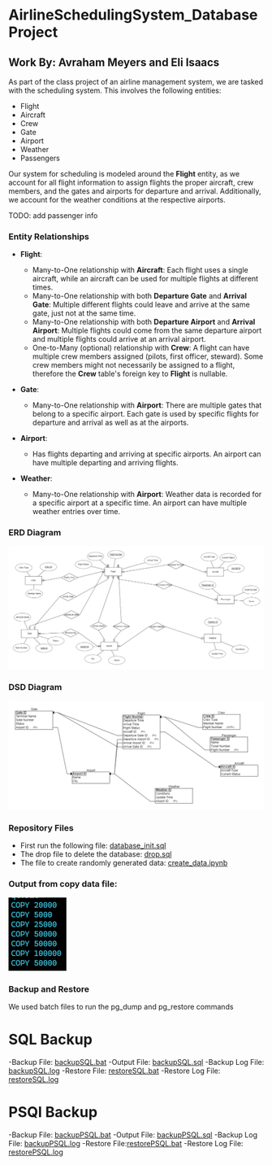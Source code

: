 # AirlineSchedulingSystem_DatabaseProject
## Work By: Avraham Meyers and Eli Isaacs

As part of the class project of an airline management system, we are tasked with the scheduling system. This involves the following entities:

- Flight
- Aircraft
- Crew
- Gate
- Airport
- Weather
- Passengers

Our system for scheduling is modeled around the **Flight** entity, as we account for all flight information to assign flights the proper aircraft, crew members, and the gates and airports for departure and arrival. Additionally, we account for the weather conditions at the respective airports.

TODO: add passenger info
### Entity Relationships

- **Flight**:
  - Many-to-One relationship with **Aircraft**: Each flight uses a single aircraft, while an aircraft can be used for multiple flights at different times.
  - Many-to-One relationship with both **Departure Gate** and **Arrival Gate**: Multiple different flights could leave and arrive at the same gate, just not at the same time.
  - Many-to-One relationship with both **Departure Airport** and **Arrival Airport**: Multiple flights could come from the same departure airport and multiple flights could arrive at an arrival airport.
  - One-to-Many (optional) relationship with **Crew**: A flight can have multiple crew members assigned (pilots, first officer, steward). Some crew members might not necessarily be assigned to a flight, therefore the **Crew** table's foreign key to **Flight** is nullable.

- **Gate**:
  - Many-to-One relationship with **Airport**: There are multiple gates that belong to a specific airport. Each gate is used by specific flights for departure and arrival as well as at the airports.

- **Airport**:
  - Has flights departing and arriving at specific airports. An airport can have multiple departing and arriving flights.

- **Weather**:
  - Many-to-One relationship with **Airport**: Weather data is recorded for a specific airport at a specific time. An airport can have multiple weather entries over time.

### ERD Diagram
![alt text](<Stage 1/erd.png>)


### DSD Diagram
![alt text](<Stage 1/DSD.png>)

### Repository Files
- First run the following file: [database_init.sql](https://github.com/AvrahamMeyers/Database-Mini-Project/blob/main/Stage%201/database_init.sql)
- The drop file to delete the database: [drop.sql](https://github.com/AvrahamMeyers/Database-Mini-Project/blob/main/Stage%201/drop.sql)
- The file to create randomly generated data: [create_data.ipynb](https://github.com/AvrahamMeyers/Database-Mini-Project/blob/main/Stage%201/create_data.ipynb)

### Output from copy data file:
![alt text](image.png)


### Backup and Restore

We used batch files to run the pg_dump and pg_restore commands

# SQL Backup
-Backup File: [backupSQL.bat](<SQL Backup Files/backupSQL.bat>)
-Output File: [backupSQL.sql](<SQL Backup Files/backupSQL.sql>)
-Backup Log File: [backupSQL.log](<SQL Backup Files/backupSQL.log>)
-Restore File: [restoreSQL.bat](<SQL Backup Files/restoreSQL.bat>)
-Restore Log File: [restoreSQL.log](<SQL Backup Files/restoreSQL.log>)

# PSQl Backup
-Backup File: [backupPSQL.bat](<PSQL Backup Files/backupPSQL.bat>)
-Output File: [backupPSQL.sql](<PSQL Backup Files/backupPSQL.sql>)
-Backup Log File: [backupPSQL.log](<PSQL Backup Files/backupPSQL.log>)
-Restore File:[restorePSQL.bat](<PSQL Backup Files/restorePSQL.bat>)
-Restore Log File: [restorePSQL.log](<PSQL Backup Files/restorePSQL.log>)




